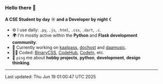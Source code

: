### Hello there 👋

#### A CSE Student by day ☼ and a Developer by night ☾


- ⚙️ I use daily: `.py`, `.js`, `.html`, `.css`, `.dart`, `.c`.
- 🌍 I'm mostly active within the **Python** and **Flask development community**.
- 📌 Currently working on [kaalpass](https://github.com/kamalkoranga/kaalpass), [dochost](https://github.com/kamalkoranga/dochost) and [daamusic](https://github.com/kamalkoranga/daamusic).
- 🧑‍💻 Coded: [BinaryCSS](https://github.com/kamalkoranga/BinaryCSS), [CodeHub](https://github.com/kamalkoranga/codehub), [CodeIn](https://github.com/kamalkoranga/codein), etc.
- 💬 `ping` me about **hobby projects**, **python**, **development**, **design thinking**.

---
Last updated: Thu Jun 19 01:00:47 UTC 2025
